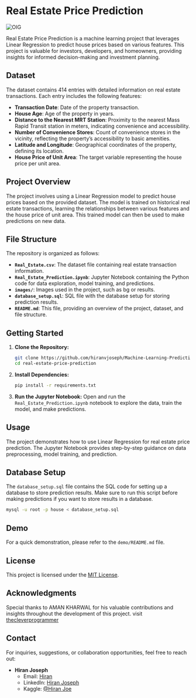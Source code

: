 # Real Estate Price Prediction
![OIG](https://github.com/hiranvjoseph/Machine-Learning-Prediction-Projects-Repository/assets/32574833/389b8066-5b97-4b4c-bd23-9d68434795d6)

Real Estate Price Prediction is a machine learning project that leverages Linear Regression to predict house prices based on various features. This project is valuable for investors, developers, and homeowners, providing insights for informed decision-making and investment planning.

## Dataset

The dataset contains 414 entries with detailed information on real estate transactions. Each entry includes the following features:

- **Transaction Date**: Date of the property transaction.
- **House Age**: Age of the property in years.
- **Distance to the Nearest MRT Station**: Proximity to the nearest Mass Rapid Transit station in meters, indicating convenience and accessibility.
- **Number of Convenience Stores**: Count of convenience stores in the vicinity, reflecting the property’s accessibility to basic amenities.
- **Latitude and Longitude**: Geographical coordinates of the property, defining its location.
- **House Price of Unit Area**: The target variable representing the house price per unit area.

## Project Overview

The project involves using a Linear Regression model to predict house prices based on the provided dataset. The model is trained on historical real estate transactions, learning the relationships between various features and the house price of unit area. This trained model can then be used to make predictions on new data.

## File Structure

The repository is organized as follows:

- **`Real_Estate.csv`**: The dataset file containing real estate transaction information.
- **`Real_Estate_Prediction.ipynb`**: Jupyter Notebook containing the Python code for data exploration, model training, and predictions.
- **`images/`**: Images used in the project, such as bg or results.
- **`database_setup.sql`**: SQL file with the database setup for storing prediction results.
- **`README.md`**: This file, providing an overview of the project, dataset, and file structure.

## Getting Started

1. **Clone the Repository:**
   ```bash
   git clone https://github.com/hiranvjoseph/Machine-Learning-Prediction-Projects-Repository/real-estate-price-prediction.git
   cd real-estate-price-prediction
   ```

2. **Install Dependencies:**
   ```bash
   pip install -r requirements.txt
   ```

3. **Run the Jupyter Notebook:**
   Open and run the `Real_Estate_Prediction.ipynb` notebook to explore the data, train the model, and make predictions.

## Usage

The project demonstrates how to use Linear Regression for real estate price prediction. The Jupyter Notebook provides step-by-step guidance on data preprocessing, model training, and prediction.

## Database Setup

The `database_setup.sql` file contains the SQL code for setting up a database to store prediction results. Make sure to run this script before making predictions if you want to store results in a database.

```bash
mysql -u root -p house < database_setup.sql
```

## Demo

For a quick demonstration, please refer to the `demo/README.md` file.

## License

This project is licensed under the [MIT License](LICENSE).



## Acknowledgments

Special thanks to AMAN KHARWAL for his valuable contributions and insights throughout the development of this project.
visit [thecleverprogrammer](https://thecleverprogrammer.com/)


## Contact

For inquiries, suggestions, or collaboration opportunities, feel free to reach out:

- **Hiran Joseph**
  - Email: [Hiran](hiranvjoseph@gmail.com)
  - LinkedIn: [Hiran Joseph](https://www.linkedin.com/in/hiranjoe/)
  - Kaggle: [@Hiran Joe ](https://www.kaggle.com/hiranjoseph)
